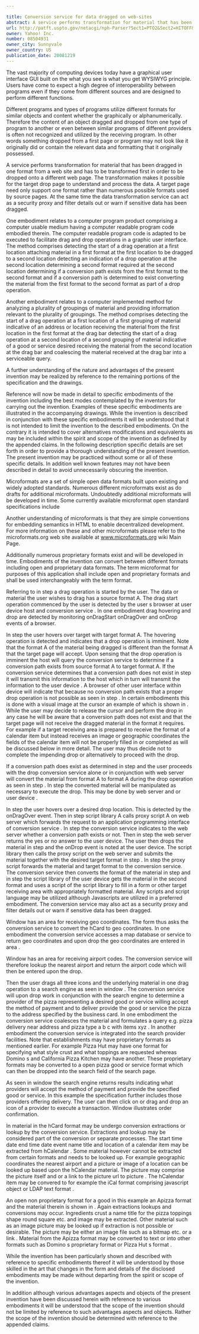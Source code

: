 ```yaml
---

title: Conversion service for data dragged on web-sites
abstract: A service performs transformation for material that has been dragged in one format from a web-site and has to be transformed first in order to be dropped onto a different web-page. The transformation makes it possible for the target (drop) page to understand and process the data. A target page need only support one format rather than numerous possible formats used by source pages.
url: http://patft.uspto.gov/netacgi/nph-Parser?Sect1=PTO2&Sect2=HITOFF&p=1&u=%2Fnetahtml%2FPTO%2Fsearch-adv.htm&r=1&f=G&l=50&d=PALL&S1=08504931&OS=08504931&RS=08504931
owner: Yahoo! Inc.
number: 08504931
owner_city: Sunnyvale
owner_country: US
publication_date: 20081219
---
```

The vast majority of computing devices today have a graphical user interface GUI built on the what you see is what you get WYSIWYG principle. Users have come to expect a high degree of interoperability between programs even if they come from different sources and are designed to perform different functions.

Different programs and types of programs utilize different formats for similar objects and content whether the graphically or alphanumerically. Therefore the content of an object dragged and dropped from one type of program to another or even between similar programs of different providers is often not recognized and utilized by the receiving program. In other words something dropped from a first page or program may not look like it originally did or contain the relevant data and formatting that it originally possessed.

A service performs transformation for material that has been dragged in one format from a web site and has to be transformed first in order to be dropped onto a different web page. The transformation makes it possible for the target drop page to understand and process the data. A target page need only support one format rather than numerous possible formats used by source pages. At the same time the data transformation service can act as a security proxy and filter details out or warn if sensitive data has been dragged.

One embodiment relates to a computer program product comprising a computer usable medium having a computer readable program code embodied therein. The computer readable program code is adapted to be executed to facilitate drag and drop operations in a graphic user interface. The method comprises detecting the start of a drag operation at a first location attaching material in a first format at the first location to be dragged to a second location detecting an indication of a drop operation at the second location determining a second format required at the second location determining if a conversion path exists from the first format to the second format and if a conversion path is determined to exist converting the material from the first format to the second format as part of a drop operation.

Another embodiment relates to a computer implemented method for analyzing a plurality of groupings of material and providing information relevant to the plurality of groupings. The method comprises detecting the start of a drag operation at a first location of a first grouping of material indicative of an address or location receiving the material from the first location in the first format at the drag bar detecting the start of a drag operation at a second location of a second grouping of material indicative of a good or service desired receiving the material from the second location at the drag bar and coalescing the material received at the drag bar into a serviceable query.

A further understanding of the nature and advantages of the present invention may be realized by reference to the remaining portions of the specification and the drawings.

Reference will now be made in detail to specific embodiments of the invention including the best modes contemplated by the inventors for carrying out the invention. Examples of these specific embodiments are illustrated in the accompanying drawings. While the invention is described in conjunction with these specific embodiments it will be understood that it is not intended to limit the invention to the described embodiments. On the contrary it is intended to cover alternatives modifications and equivalents as may be included within the spirit and scope of the invention as defined by the appended claims. In the following description specific details are set forth in order to provide a thorough understanding of the present invention. The present invention may be practiced without some or all of these specific details. In addition well known features may not have been described in detail to avoid unnecessarily obscuring the invention.

Microformats are a set of simple open data formats built upon existing and widely adopted standards. Numerous different microformats exist as do drafts for additional microformats. Undoubtedly additional microformats will be developed in time. Some currently available microformat open standard specifications include 

Another understanding of microformats is that they are simple conventions for embedding semantics in HTML to enable decentralized development. For more information on these and other microformats please refer to the microformats.org web site available at www.microformats.org wiki Main Page.

Additionally numerous proprietary formats exist and will be developed in time. Embodiments of the invention can convert between different formats including open and proprietary data formats. The term microformat for purposes of this application shall include open and proprietary formats and shall be used interchangeably with the term format.

Referring to in step a drag operation is started by the user. The data or material the user wishes to drag has a source format A. The drag start operation commenced by the user is detected by the user s browser at user device host and conversion service . In one embodiment drag hovering and drop are detected by monitoring onDragStart onDragOver and onDrop events of a browser.

In step the user hovers over target with target format A. The hovering operation is detected and indicates that a drop operation is imminent. Note that the format A of the material being dragged is different than the format A that the target page will accept. Upon sensing that the drop operation is imminent the host will query the conversion service to determine if a conversion path exists from source format A to target format A. If the conversion service determines that a conversion path does not exist in step it will transmit this information to the host which in turn will transmit the information to the user device . A browser of other user interface within device will indicate that because no conversion path exists that a proper drop operation is not possible as seen in step . In certain embodiments this is done with a visual image at the cursor an example of which is shown in . While the user may decide to release the cursor and perform the drop in any case he will be aware that a conversion path does not exist and that the target page will not receive the dragged material in the format it requires. For example if a target receiving area is prepared to receive the format of a calendar item but instead receives an image or geographic coordinates the fields of the calendar item will not be properly filled in or completed as will be discussed below in more detail. The user may thus decide not to complete the impending drop or alternatively to proceed with the drop.

If a conversion path does exist as determined in step and the user proceeds with the drop conversion service alone or in conjunction with web server will convert the material from format A to format A during the drop operation as seen in step . In step the converted material will be manipulated as necessary to execute the drop. This may be done by web server and or user device .

In step the user hovers over a desired drop location. This is detected by the onDragOver event. Then in step script library A calls proxy script A on web server which forwards the request to an application programming interface of conversion service . In step the conversion service indicates to the web server whether a conversion path exists or not. Then in step the web server returns the yes or no answer to the user device. The user then drops the material in step and the onDrop event is noted at the user device. The script library then calls the proxy script on the web server and submits the material together with the desired target format in step . In step the proxy script forwards the material and target format to the conversion service. The conversion service then converts the format of the material in step and in step the script library of the user device gets the material in the second format and uses a script of the script library to fill in a form or other target receiving area with appropriately formatted material. Any scripts and script language may be utilized although Javascripts are utilized in a preferred embodiment. The conversion service may also act as a security proxy and filter details out or warn if sensitive data has been dragged.

Window has an area for receiving geo coordinates. The form thus asks the conversion service to convert the hCard to geo coordinates. In one embodiment the conversion service accesses a map database or service to return geo coordinates and upon drop the geo coordinates are entered in area .

Window has an area for receiving airport codes. The conversion service will therefore lookup the nearest airport and return the airport code which will then be entered upon the drop.

Then the user drags all three icons and the underlying material in one drag operation to a search engine as seen in window . The conversion service will upon drop work in conjunction with the search engine to determine a provider of the pizza representing a desired good or service willing accept the method of payment and to deliver provide the good or service the pizza to the address specified by the business card. In one embodiment the conversion service coalesces the material and formulates a query e.g. pizza delivery near address and pizza type a b c with items xyz . In another embodiment the conversion service is integrated into the search provider facilities. Note that establishments may have proprietary formats as mentioned earlier. For example Pizza Hut may have one format for specifying what style crust and what toppings are requested whereas Domino s and California Pizza Kitchen may have another. These proprietary formats may be converted to a open pizza good or service format which can then be dropped into the search field of the search page.

As seen in window the search engine returns results indicating what providers will accept the method of payment and provide the specified good or service. In this example the specification further includes those providers offering delivery. The user can then click on or drag and drop an icon of a provider to execute a transaction. Window illustrates order confirmation.

In material in the hCard format may be undergo conversion extractions or lookup by the conversion service. Extractions and lookup may be considered part of the conversion or separate processes. The start time date end time date event name title and location of a calendar item may be extracted from hCalendar . Some material however cannot be extracted from certain formats and needs to be looked up. For example geographic coordinates the nearest airport and a picture or image of a location can be looked up based upon the hCalendar material. The picture may comprise the picture itself and or a link to the picture url to picture . The hCalendar item may be convered to for example the iCal format comprising javascript object or LDAP text format .

An open non proprietary format for a good in this example an Apizza format and the material therein is shown in . Again extractions lookups and conversions may occur. Ingredients crust a name title for the pizza toppings shape round square etc. and image may be extracted. Other material such as an image picture may be looked up if extraction is not possible or desirable. The picture may be either an image file such as a bitmap etc. or a link . Material from the Apizza format may be converted to text or into other formats such as Domino s proprietary format or Pizza Hut s format .

While the invention has been particularly shown and described with reference to specific embodiments thereof it will be understood by those skilled in the art that changes in the form and details of the disclosed embodiments may be made without departing from the spirit or scope of the invention.

In addition although various advantages aspects and objects of the present invention have been discussed herein with reference to various embodiments it will be understood that the scope of the invention should not be limited by reference to such advantages aspects and objects. Rather the scope of the invention should be determined with reference to the appended claims.

